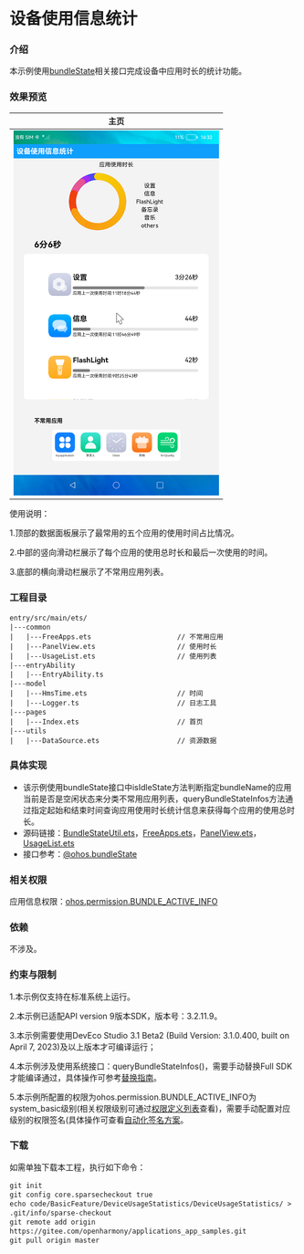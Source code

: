 #  设备使用信息统计

### 介绍

本示例使用[bundleState](https://gitee.com/openharmony/docs/blob/master/zh-cn/application-dev/reference/apis/js-apis-deviceUsageStatistics.md)相关接口完成设备中应用时长的统计功能。

### 效果预览

|主页|
|--------------------------------|
|![](screenshots/devices/main.png)|

使用说明：

1.顶部的数据面板展示了最常用的五个应用的使用时间占比情况。

2.中部的竖向滑动栏展示了每个应用的使用总时长和最后一次使用的时间。

3.底部的横向滑动栏展示了不常用应用列表。

### 工程目录
```
entry/src/main/ets/
|---common
|   |---FreeApps.ets                     // 不常用应用
|   |---PanelView.ets                    // 使用时长
|   |---UsageList.ets                    // 使用列表
|---entryAbility
|   |---EntryAbility.ts
|---model
|   |---HmsTime.ets                      // 时间
|   |---Logger.ts                        // 日志工具
|---pages
|   |---Index.ets                        // 首页
|---utils
|   |---DataSource.ets                   // 资源数据
```
### 具体实现

* 该示例使用bundleState接口中isIdleState方法判断指定bundleName的应用当前是否是空闲状态来分类不常用应用列表，queryBundleStateInfos方法通过指定起始和结束时间查询应用使用时长统计信息来获得每个应用的使用总时长。
* 源码链接：[BundleStateUtil.ets](https://gitee.com/openharmony/applications_app_samples/blob/master/code/BasicFeature/DeviceUsageStatistics/DeviceUsageStatistics/Library/src/main/ets/utils/BundleStateUtil.ets)，[FreeApps.ets](https://gitee.com/openharmony/applications_app_samples/blob/master/code/BasicFeature/DeviceUsageStatistics/DeviceUsageStatistics/entry/src/main/ets/common/FreeApps.ets)，[PanelView.ets](https://gitee.com/openharmony/applications_app_samples/blob/master/code/BasicFeature/DeviceUsageStatistics/DeviceUsageStatistics/entry/src/main/ets/common/PanelView.ets)，[UsageList.ets](https://gitee.com/openharmony/applications_app_samples/blob/master/code/BasicFeature/DeviceUsageStatistics/DeviceUsageStatistics/entry/src/main/ets/common/UsageList.ets)
* 接口参考：[@ohos.bundleState](https://gitee.com/openharmony/docs/blob/master/zh-cn/application-dev/reference/apis/js-apis-deviceUsageStatistics.md)

### 相关权限

应用信息权限：[ohos.permission.BUNDLE_ACTIVE_INFO](https://gitee.com/openharmony/docs/blob/master/zh-cn/application-dev/security/permission-list.md)

### 依赖

不涉及。

### 约束与限制

1.本示例仅支持在标准系统上运行。

2.本示例已适配API version 9版本SDK，版本号：3.2.11.9。

3.本示例需要使用DevEco Studio 3.1 Beta2 (Build Version: 3.1.0.400, built on April 7, 2023)及以上版本才可编译运行；

4.本示例涉及使用系统接口：queryBundleStateInfos()，需要手动替换Full SDK才能编译通过，具体操作可参考[替换指南](https://docs.openharmony.cn/pages/v3.2/zh-cn/application-dev/quick-start/full-sdk-switch-guide.md/)。

5.本示例所配置的权限为ohos.permission.BUNDLE_ACTIVE_INFO为system_basic级别(相关权限级别可通过[权限定义列表](https://gitee.com/openharmony/docs/blob/master/zh-cn/application-dev/security/permission-list.md)查看)，需要手动配置对应级别的权限签名(具体操作可查看[自动化签名方案](https://docs.openharmony.cn/pages/v3.2/zh-cn/application-dev/security/hapsigntool-overview.md/)。

### 下载
如需单独下载本工程，执行如下命令：

```
git init
git config core.sparsecheckout true
echo code/BasicFeature/DeviceUsageStatistics/DeviceUsageStatistics/ > .git/info/sparse-checkout
git remote add origin https://gitee.com/openharmony/applications_app_samples.git
git pull origin master
```